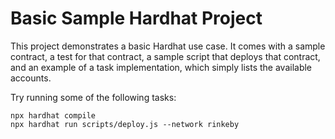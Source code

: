 # Basic Sample Hardhat Project

This project demonstrates a basic Hardhat use case. It comes with a sample contract, a test for that contract, a sample script that deploys that contract, and an example of a task implementation, which simply lists the available accounts.

Try running some of the following tasks:

```shell
npx hardhat compile
npx hardhat run scripts/deploy.js --network rinkeby
```

<!-- 0xD9839398C71d52C80b85DC675BDd2B1b1Af09669 -->
<!-- 0x3725e244B7F086501132518C4AEA02c5331457cd -->